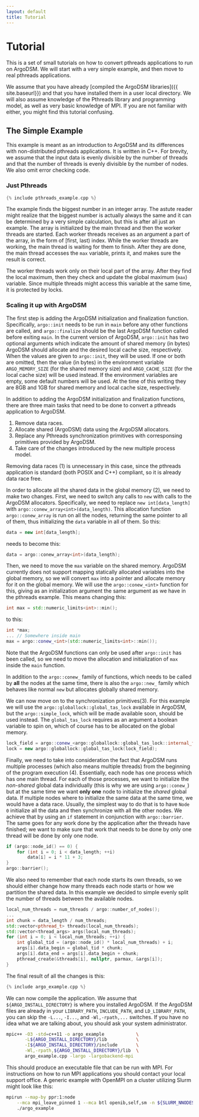 ```yaml
---
layout: default
title: Tutorial
---
```


Tutorial
========

This is a set of small tutorials on how to convert pthreads applications to run
on ArgoDSM. We will start with a very simple example, and then move to real
pthreads applications.

We assume that you have already [compiled the ArgoDSM libraries]({{
site.baseurl}}) and
that you have installed them in a user local directory. We will also assume
knowledge of the Pthreads library and programming model, as well as very basic
knowledge of MPI. If you are not familiar with either, you might find this
tutorial confusing.

## The Simple Example

This example is meant as an introduction to ArgoDSM and its differences with
non-distributed pthreads applications. It is written in C++. For brevity,
we assume that the input data is evenly divisible by the number of threads
and that the number of threads is evenly divisible by the number of nodes. We
also omit error checking code.

### Just Pthreads

```cpp
{% include pthreads_example.cpp %}
```

The example finds the biggest number in an integer array. The astute reader
might realize that the biggest number is actually always the same and it can be
determined by a very simple calculation, but this is after all just an example.
The array is initialized by the main thread and then the worker threads are
started. Each worker threads receives as an argument a part of the array, in the
form of \[first, last) index. While the worker threads are working, the main
thread is waiting for them to finish. After they are done, the main thread
accesses the `max` variable, prints it, and makes sure the result is correct.

The worker threads work only on their local part of the array. After they find
the local maximum, then they check and update the global maximum (`max`)
variable. Since multiple threads might access this variable at the same time, it
is protected by locks.

### Scaling it up with ArgoDSM

The first step is adding the ArgoDSM initialization and finalization function.
Specifically, `argo::init` needs to be run in `main` before any other functions
are called, and `argo::finalize` should be the last ArgoDSM function called
before exiting `main`. In the current version of ArgoDSM, `argo::init` has two
optional arguments which indicate the amount of shared memory (in bytes) ArgoDSM
should allocate and the desired local cache size, respectively. When the values
are given to `argo::init`, they will be used. If one or both are omitted, then
the value (in bytes) in the environment variable `ARGO_MEMORY_SIZE` (for the
shared memory size) and `ARGO_CACHE_SIZE` (for the local cache size) will be
used instead. If the environment variables are empty, some default numbers will
be used. At the time of this writing they are 8GB and 1GB for shared memory and
local cache size, respectively.

In addition to adding the ArgoDSM initialization and finalization functions,
there are three main tasks that need to be done to convert a pthreads
application to ArgoDSM.

1. Remove data races.
2. Allocate shared (ArgoDSM) data using the ArgoDSM allocators.
3. Replace any Pthreads synchronization primitives with corresponsing primitives
   provided by ArgoDSM.
4. Take care of the changes introduced by the new multiple process model.

Removing data races (1) is unnecessary in this case, since the pthreads
application is standard (both POSIX and C++) compliant, so it is already data
race free.

In order to allocate all the shared data in the global memory (2), we need to
make two changes. First, we need to switch any calls to `new` with calls to the
ArgoDSM allocators. Specifically, we need to replace `new int[data_length]` with
`argo::conew_array<int>(data_length)`. This allocation function
`argo::conew_array` is run on all the nodes, returning the same
pointer to all of them, thus initializing the `data` variable in all of them. So
this:

``` cpp
data = new int[data_length];
```

needs to become this:

``` cpp
data = argo::conew_array<int>(data_length);
```

Then, we need to move the `max` variable on the shared memory. ArgoDSM currently
does not support mapping statically allocated variables into the global memory,
so we will convert `max` into a pointer and allocate memory for it on the global
memory. We will use the `argo::conew_<int>` function for this, giving as an
initialization argument the same argument as we have in the pthreads example.
This means changing this:

``` cpp
int max = std::numeric_limits<int>::min();
```

to this:

``` cpp
int *max;
... // Somewhere inside main
max = argo::conew_<int>(std::numeric_limits<int>::min());
```

Note that the ArgoDSM functions can only be used after `argo::init` has been
called, so we need to move the allocation and initialization of `max` inside the
`main` function.

In addition to the `argo::conew_` family of functions, which needs to be called
by **all** the nodes at the same time, there is also the `argo::new_`
family which behaves like normal `new` but allocates globally shared memory.

We can now move on to the synchronization primitives(3). For this example we
will use the `argo::globallock::global_tas_lock` available in ArgoDSM,
but the `argo::simple_lock`, which will be made available soon, should be used
instead. The `global_tas_lock` requires as an argument a boolean variable to
spin on, which of course has to be allocated on the global memory.

``` cpp
lock_field = argo::conew_<argo::globallock::global_tas_lock::internal_field_type>();
lock = new argo::globallock::global_tas_lock(lock_field);
```

Finally, we need to take into consideration the fact that ArgoDSM runs multiple
processes (which also means multiple threads) from the beginning of the program
execution (4). Essentially, each node has one process which has one main thread.
For each of those processes, we want to initialize the *non-shared* global data
individually (this is why we are using `argo::conew_`) but at the same time we
want **only one** node to initialize the *shared* global data. If multiple nodes
where to initialize the same data at the same time, we would have a data race.
Usually, the simplest way to do that is to have `Node 0` initialize all the data
and then synchronize with all the other nodes. We achieve that by using an `if`
statement in conjunction with `argo::barrier`. The same goes for any work done
by the application after the threads have finished; we want to make sure that
work that needs to be done by only one thread will be done by only one node.

``` cpp
if (argo::node_id() == 0) {
	for (int i = 0; i < data_length; ++i)
		data[i] = i * 11 + 3;
}
argo::barrier();
```

We also need to remember that each node starts its own threads, so we should
either change how many threads each node starts or how we partition the shared
data. In this example we decided to simple evenly split the number of threads
between the available nodes.

``` cpp
local_num_threads = num_threads / argo::number_of_nodes();
...
int chunk = data_length / num_threads;
std::vector<pthread_t> threads(local_num_threads);
std::vector<thread_args> args(local_num_threads);
for (int i = 0; i < local_num_threads; ++i) {
	int global_tid = (argo::node_id() * local_num_threads) + i;
	args[i].data_begin = global_tid * chunk;
	args[i].data_end = args[i].data_begin + chunk;
	pthread_create(&threads[i], nullptr, parmax, &args[i]);
}
```

The final result of all the changes is this:

``` cpp
{% include argo_example.cpp %}
```

We can now compile the application. We assume that `${ARGO_INSTALL_DIRECTORY}`
is where you installed ArgoDSM. If the ArgoDSM files are already in your
`LIBRARY_PATH`, `INCLUDE_PATH`, and `LD_LIBRARY_PATH`, you can skip the
`-L...`, `-I...`, and `-Wl,-rpath,...` switches. If you have no idea what we
are talking about, you should ask your system administrator.

``` bash
mpic++ -O3 -std=c++11 -o argo_example            \
       -L${ARGO_INSTALL_DIRECTORY}/lib           \
       -I${ARGO_INSTALL_DIRECTORY}/include       \
       -Wl,-rpath,${ARGO_INSTALL_DIRECTORY}/lib  \
       argo_example.cpp -largo -largobackend-mpi
```

This should produce an executable file that can be run with MPI. For
instructions on how to run MPI applications you should contact your local
support office. A generic example with OpenMPI on a cluster utilizing Slurm
might look like this:

``` bash
mpirun --map-by ppr:1:node                                               \
	--mca mpi_leave_pinned 1 --mca btl openib,self,sm -n ${SLURM_NNODES} \
	./argo_example
```


